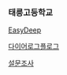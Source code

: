 
### 태릉고등학교
[EasyDeep](https://beta.easydeep.ai/login)

[다이어로그플로그](https://docs.google.com/spreadsheets/d/17hyjob465CYaOrqe2q0B0k3wQBkCM9Y4KvDnuiDFiSU/edit#gid=0)

[설문조사](https://forms.gle/F2NTRk2x1NjFBpPH6)
